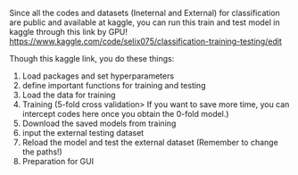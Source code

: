 Since all the codes and datasets (Ineternal and External) for classification are public and available at kaggle,
you can run this train and test model in kaggle through this link by GPU! 
https://www.kaggle.com/code/selix075/classification-training-testing/edit

Though this kaggle link, you do these things:
1. Load packages and set hyperparameters
2. define important functions for training and testing
3. Load the data for training
4. Training (5-fold cross validation> If you want to save more time, you can intercept codes here once you obtain the 0-fold model.)
5. Download the saved models from training
6. input the external testing dataset
7. Reload the model and test the external dataset (Remember to change the paths!)
8. Preparation for GUI
